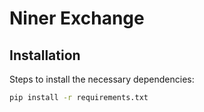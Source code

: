 # Niner Exchange

## Installation
Steps to install the necessary dependencies:
```sh
pip install -r requirements.txt
```